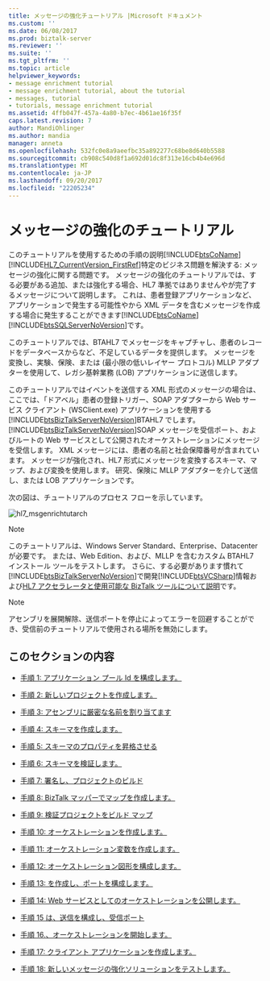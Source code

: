 ```yaml
---
title: メッセージの強化チュートリアル |Microsoft ドキュメント
ms.custom: ''
ms.date: 06/08/2017
ms.prod: biztalk-server
ms.reviewer: ''
ms.suite: ''
ms.tgt_pltfrm: ''
ms.topic: article
helpviewer_keywords:
- message enrichment tutorial
- message enrichment tutorial, about the tutorial
- messages, tutorial
- tutorials, message enrichment tutorial
ms.assetid: 4ffb047f-457a-4a80-b7ec-4b61ae16f35f
caps.latest.revision: 7
author: MandiOhlinger
ms.author: mandia
manager: anneta
ms.openlocfilehash: 532fc0e8a9aeefbc35a892277c68be8d640b5588
ms.sourcegitcommit: cb908c540d8f1a692d01dc8f313e16cb4b4e696d
ms.translationtype: MT
ms.contentlocale: ja-JP
ms.lasthandoff: 09/20/2017
ms.locfileid: "22205234"
---
```

# <a name="message-enrichment-tutorial"></a>メッセージの強化のチュートリアル
このチュートリアルを使用するための手順の説明[!INCLUDE[btsCoName](../../includes/btsconame-md.md)][!INCLUDE[HL7_CurrentVersion_FirstRef](../../includes/hl7-currentversion-firstref-md.md)]特定のビジネス問題を解決する: メッセージの強化に関する問題です。 メッセージの強化のチュートリアルでは、する必要がある追加、または強化する場合、HL7 準拠ではありませんやが完了するメッセージについて説明します。 これは、患者登録アプリケーションなど、アプリケーションで発生する可能性やから XML データを含むメッセージを作成する場合に発生することができます[!INCLUDE[btsCoName](../../includes/btsconame-md.md)][!INCLUDE[btsSQLServerNoVersion](../../includes/btssqlservernoversion-md.md)]です。  
  
 このチュートリアルでは、BTAHL7 でメッセージをキャプチャし、患者のレコードをデータベースからなど、不足しているデータを提供します。 メッセージを変換し、実験、保険、または (最小限の低いレイヤー プロトコル) MLLP アダプターを使用して、レガシ基幹業務 (LOB) アプリケーションに送信します。  
  
 このチュートリアルではイベントを送信する XML 形式のメッセージの場合は、ここでは、「ドアベル」患者の登録トリガー、SOAP アダプターから Web サービス クライアント (WSClient.exe) アプリケーションを使用する[!INCLUDE[btsBizTalkServerNoVersion](../../includes/btsbiztalkservernoversion-md.md)]BTAHL7 でします。 [!INCLUDE[btsBizTalkServerNoVersion](../../includes/btsbiztalkservernoversion-md.md)]SOAP メッセージを受信ポート、およびルートの Web サービスとして公開されたオーケストレーションにメッセージを受信します。 XML メッセージには、患者の名前と社会保障番号が含まれています。 メッセージが強化され、HL7 形式にメッセージを変換するスキーマ、マップ、および変換を使用します。 研究、保険に MLLP アダプターを介して送信し、または LOB アプリケーションです。  
  
 次の図は、チュートリアルのプロセス フローを示しています。  
  
 ![](../../adapters-and-accelerators/accelerator-hl7/media/hl7-msgenrichtutarch.gif "hl7_msgenrichtutarch")  
  
> [!NOTE]
>  このチュートリアルは、Windows Server Standard、Enterprise、Datacenter が必要です。 または、Web Edition、および、MLLP を含むカスタム BTAHL7 インストール ツールをテストします。 さらに、する必要があります慣れて[!INCLUDE[btsBizTalkServerNoVersion](../../includes/btsbiztalkservernoversion-md.md)]で開発[!INCLUDE[btsVCSharp](../../includes/btsvcsharp-md.md)]情報および[HL7 アクセラレータと使用可能な BizTalk ツールについて説明](../../adapters-and-accelerators/accelerator-hl7/learn-the-hl7-accelerator-and-the-biztalk-tools-available.md)です。  
  
> [!NOTE]
>  アセンブリを展開解除、送信ポートを停止によってエラーを回避することができ、受信前のチュートリアルで使用される場所を無効にします。  
  
## <a name="in-this-section"></a>このセクションの内容  
  
-   [手順 1: アプリケーション プール Id を構成します。](../../adapters-and-accelerators/accelerator-hl7/step-1-configure-application-pool-identity.md)  
  
-   [手順 2: 新しいプロジェクトを作成します。](../../adapters-and-accelerators/accelerator-hl7/step-2-create-a-new-project.md)  
  
-   [手順 3: アセンブリに厳密な名前を割り当てます](../../adapters-and-accelerators/accelerator-hl7/step-3-assign-a-strong-name-to-the-assembly.md)  
  
-   [手順 4: スキーマを作成します。](../../adapters-and-accelerators/accelerator-hl7/step-4-create-the-schemas.md)  
  
-   [手順 5: スキーマのプロパティを昇格させる](../../adapters-and-accelerators/accelerator-hl7/step-5-promote-schema-properties.md)  
  
-   [手順 6: スキーマを検証します。](../../adapters-and-accelerators/accelerator-hl7/step-6-validate-the-schemas.md)  
  
-   [手順 7: 署名し、プロジェクトのビルド](../../adapters-and-accelerators/accelerator-hl7/step-7-sign-and-build-the-projects.md)  
  
-   [手順 8: BizTalk マッパーでマップを作成します。](../../adapters-and-accelerators/accelerator-hl7/step-8-create-a-map-with-biztalk-mapper.md)  
  
-   [手順 9: 検証プロジェクトをビルド マップ](../../adapters-and-accelerators/accelerator-hl7/step-9-validate-and-build-the-map-project.md)  
  
-   [手順 10: オーケストレーションを作成します。](../../adapters-and-accelerators/accelerator-hl7/step-10-create-an-orchestration.md)  
  
-   [手順 11: オーケストレーション変数を作成します。](../../adapters-and-accelerators/accelerator-hl7/step-11-create-orchestration-variables.md)  
  
-   [手順 12: オーケストレーション図形を構成します。](../../adapters-and-accelerators/accelerator-hl7/step-12-configure-orchestration-shapes.md)  
  
-   [手順 13: を作成し、ポートを構成します。](../../adapters-and-accelerators/accelerator-hl7/step-13-create-and-configure-ports.md)  
  
-   [手順 14: Web サービスとしてのオーケストレーションを公開します。](../../adapters-and-accelerators/accelerator-hl7/step-14-publish-the-orchestration-as-a-web-service.md)  
  
-   [手順 15 は、送信を構成し、受信ポート](../../adapters-and-accelerators/accelerator-hl7/step-15-configure-the-send-and-receive-ports.md)  
  
-   [手順 16.、オーケストレーションを開始します。](../../adapters-and-accelerators/accelerator-hl7/step-16-start-the-orchestration.md)  
  
-   [手順 17: クライアント アプリケーションを作成します。](../../adapters-and-accelerators/accelerator-hl7/step-17-create-the-wsclient-application.md)  
  
-   [手順 18: 新しいメッセージの強化ソリューションをテストします。](../../adapters-and-accelerators/accelerator-hl7/step-18-test-your-new-message-enrichment-solution.md)
